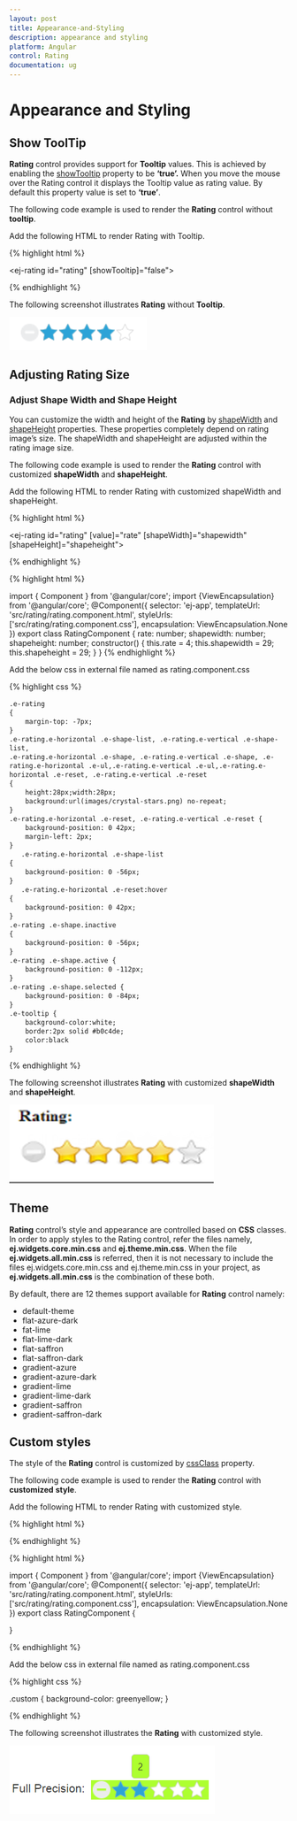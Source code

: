 ```yaml
---
layout: post
title: Appearance-and-Styling
description: appearance and styling
platform: Angular
control: Rating
documentation: ug
---
```


# Appearance and Styling

## Show ToolTip

**Rating** control provides support for **Tooltip** values. This is achieved by enabling the [showTooltip](https://help.syncfusion.com/api/js/ejrating#members:showtooltip) property to be **‘true’.** When you move the mouse over the Rating control it displays the Tooltip value as rating value. By default this property value is set to **‘true’**.

The following code example is used to render the **Rating** control without **tooltip**.

Add the following HTML to render Rating with Tooltip.

{% highlight html %}

<ej-rating id="rating" [showTooltip]="false"></ej-rating>
    
{% endhighlight %}

The following screenshot illustrates **Rating** without **Tooltip**.

![](Appearance-and-Styling_images/Appearance-and-Styling_img1.png) 

## Adjusting Rating Size

### Adjust Shape Width and Shape Height

You can customize the width and height of the **Rating** by [shapeWidth](https://help.syncfusion.com/api/js/ejrating#members:shapewidth) and [shapeHeight](https://help.syncfusion.com/api/js/ejrating#members:shapeheight) properties. These properties completely depend on rating image’s size. The shapeWidth and shapeHeight are adjusted within the rating image size.

The following code example is used to render the **Rating** control with customized **shapeWidth** and **shapeHeight**.

 Add the following HTML to render Rating with customized shapeWidth and shapeHeight.

{% highlight html %}

<ej-rating id="rating" [value]="rate" [shapeWidth]="shapewidth" [shapeHeight]="shapeheight"> </ej-rating>
 
{% endhighlight %} 
 
{% highlight html %}

import { Component } from '@angular/core';
import {ViewEncapsulation} from '@angular/core'; 
@Component({
    selector: 'ej-app',
    templateUrl: 'src/rating/rating.component.html',
    styleUrls: ['src/rating/rating.component.css'],
    encapsulation: ViewEncapsulation.None 
})
export class RatingComponent {
    rate: number;
    shapewidth: number;
    shapeheight: number;
    constructor() {
        this.rate = 4;
        this.shapewidth = 29;
        this.shapeheight = 29;
    }
} 
{% endhighlight %}
 
Add the below css in external file named as rating.component.css

{% highlight css %}

    .e-rating
    {
        margin-top: -7px;
    }    
    .e-rating.e-horizontal .e-shape-list, .e-rating.e-vertical .e-shape-list,
    .e-rating.e-horizontal .e-shape, .e-rating.e-vertical .e-shape, .e-rating.e-horizontal .e-ul,.e-rating.e-vertical .e-ul,.e-rating.e-horizontal .e-reset, .e-rating.e-vertical .e-reset 
    {
        height:28px;width:28px;
        background:url(images/crystal-stars.png) no-repeat;
    }
    .e-rating.e-horizontal .e-reset, .e-rating.e-vertical .e-reset {
        background-position: 0 42px;
        margin-left: 2px;
    }
       .e-rating.e-horizontal .e-shape-list
    {
        background-position: 0 -56px;
    }    
       .e-rating.e-horizontal .e-reset:hover
    {
        background-position: 0 42px;
    }
    .e-rating .e-shape.inactive 
    {
        background-position: 0 -56px;
    }
    .e-rating .e-shape.active {
        background-position: 0 -112px;
    }
    .e-rating .e-shape.selected {
        background-position: 0 -84px;
    }
    .e-tooltip {
        background-color:white;
        border:2px solid #b0c4de;
        color:black
    }    

{% endhighlight %}

The following screenshot illustrates **Rating** with customized **shapeWidth** and **shapeHeight**.

![](Appearance-and-Styling_images/Appearance-and-Styling_img2.png)

## Theme

**Rating** control’s style and appearance are controlled based on **CSS** classes. In order to apply styles to the Rating control, refer the files namely, **ej.widgets.core.min.css** and **ej.theme.min.css**. When the file **ej.widgets.all.min.css** is referred, then it is not necessary to include the files ej.widgets.core.min.css and ej.theme.min.css in your project, as **ej.widgets.all.min.css** is the combination of these both. 

By default, there are 12 themes support available for **Rating** control namely:

* default-theme
* flat-azure-dark
* fat-lime
* flat-lime-dark
* flat-saffron
* flat-saffron-dark
* gradient-azure
* gradient-azure-dark
* gradient-lime
* gradient-lime-dark
* gradient-saffron
* gradient-saffron-dark

## Custom styles

The style of the **Rating** control is customized by [cssClass](https://help.syncfusion.com/api/js/ejrating#members:cssclass) property. 

The following code example is used to render the **Rating** control with **customized** **style**.

 Add the following HTML to render Rating with customized style.

{% highlight html %}

<ej-rating id="rating" cssClass="custom"> </ej-rating>

{% endhighlight %}

{% highlight html %}

import { Component } from '@angular/core';
import {ViewEncapsulation} from '@angular/core'; 
@Component({
    selector: 'ej-app',
    templateUrl: 'src/rating/rating.component.html',
    styleUrls: ['src/rating/rating.component.css'],
    encapsulation: ViewEncapsulation.None 
})
export class RatingComponent {
   
}

{% endhighlight %}

Add the below css in external file named as rating.component.css

{% highlight css %}

.custom {
       background-color: greenyellow;
}

{% endhighlight %}

The following screenshot illustrates the **Rating** with customized style.

![](Appearance-and-Styling_images/Appearance-and-Styling_img3.png)